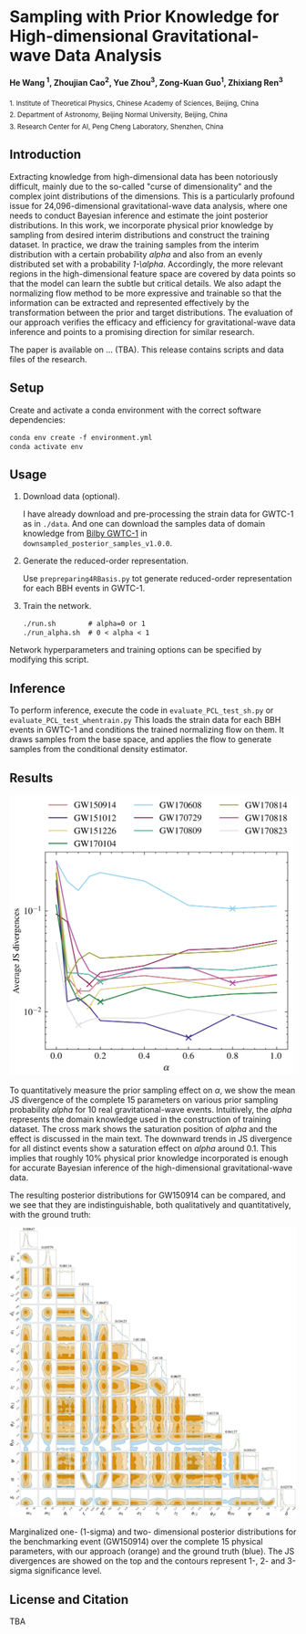# Sampling with Prior Knowledge for High-dimensional Gravitational-wave Data Analysis
**He Wang <sup>1</sup>, Zhoujian Cao<sup>2</sup>, Yue Zhou<sup>3</sup>, Zong-Kuan Guo<sup>1</sup>, Zhixiang Ren<sup>3</sup>**

<sub>1. Institute of Theoretical Physics, Chinese Academy of Sciences, Beijing, China</sub>  
<sub>2. Department of Astronomy, Beijing Normal University, Beijing, China</sub>  
<sub>3. Research Center for AI, Peng Cheng Laboratory, Shenzhen, China</sub>


## Introduction

Extracting knowledge from high-dimensional data has been notoriously difficult, mainly due to the so-called "curse of dimensionality" and the complex joint distributions of the dimensions.
This is a particularly profound issue for 24,096-dimensional gravitational-wave data analysis, where one needs to conduct Bayesian inference and estimate the joint posterior distributions.
In this work, we incorporate physical prior knowledge by sampling from desired interim distributions and construct the training dataset.
In practice, we draw the training samples from the interim distribution with a certain probability _alpha_ and also from an evenly distributed set with a probability _1-\alpha_.
Accordingly, the more relevant regions in the high-dimensional feature space are covered by data points so that the model can learn the subtle but critical details.
We also adapt the normalizing flow method to be more expressive and trainable so that the information can be extracted and represented effectively by the transformation between the prior and target distributions.
The evaluation of our approach verifies the efficacy and efficiency for gravitational-wave data inference and points to a promising direction for similar research.

The paper is available on ... (TBA). This release contains scripts and data files of the research.


## Setup

Create and activate a conda environment with the correct software dependencies:

```shell
conda env create -f environment.yml
conda activate env
```

## Usage

1. Download data (optional).

    I have already download and pre-processing the strain data for GWTC-1 as in `./data`. 
    And one can download the samples data of domain knowledge from [Bilby GWTC-1](https://bilby-gwtc1.github.io/) in `downsampled_posterior_samples_v1.0.0`.

2. Generate the reduced-order representation.

    Use `prepreparing4RBasis.py` tot generate reduced-order representation for each BBH events in GWTC-1.

3. Train the network.

    ```shell
    ./run.sh        # alpha=0 or 1
    ./run_alpha.sh  # 0 < alpha < 1
    ```

Network hyperparameters and training options can be specified by modifying this script.

## Inference

To perform inference, execute the code in `evaluate_PCL_test_sh.py` or `evaluate_PCL_test_whentrain.py`
This loads the strain data for each BBH events in GWTC-1 and conditions the trained normalizing flow on them. 
It draws samples from the base space, and applies the flow to generate samples from the conditional density estimator.

## Results

<img src="avg_JS_vs_alpha.png" width="500" alt=""/><br/>

To quantitatively measure the prior sampling effect on $\alpha$, we show the mean JS divergence of the complete 15 parameters on various prior sampling probability _alpha_ for 10 real gravitational-wave events. 
Intuitively, the _alpha_ represents the domain knowledge used in the construction of training dataset. 
The cross mark shows the saturation position of _alpha_ and the effect is discussed in the main text.
The downward trends in JS divergence for all distinct events show a saturation effect on _alpha_ around 0.1.
This implies that roughly 10% physical prior knowledge incorporated is enough for accurate Bayesian inference of the high-dimensional gravitational-wave data.

The resulting posterior distributions for GW150914 can be compared, and we see that they are indistinguishable, both qualitatively and quantitatively, with the ground truth:

<img src="GW150914_corner.png" width="600" alt=""/><br/>

Marginalized one- (1-sigma) and two- dimensional posterior distributions for the benchmarking event (GW150914) over the complete 15 physical parameters, with our approach (orange) and the ground truth (blue). 
The JS divergences are showed on the top and the contours represent 1-, 2- and 3-sigma significance level.

## License and Citation

TBA
